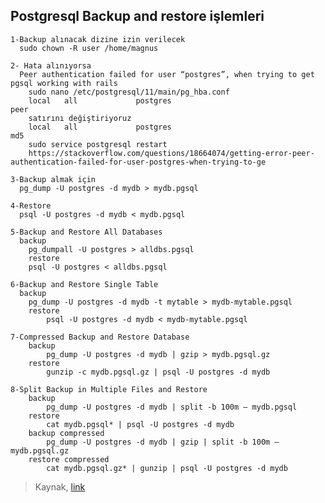 Postgresql Backup and restore işlemleri
---------------------------------------------------------------------------------------------------
    1-Backup alınacak dizine izin verilecek
      sudo chown -R user /home/magnus
    
    2- Hata alınıyorsa 
      Peer authentication failed for user “postgres”, when trying to get pgsql working with rails
    	sudo nano /etc/postgresql/11/main/pg_hba.conf
    	local   all             postgres                                peer
    	satırını değiştiriyoruz
    	local   all             postgres                                md5
    	sudo service postgresql restart
    	https://stackoverflow.com/questions/18664074/getting-error-peer-authentication-failed-for-user-postgres-when-trying-to-ge
    
    3-Backup almak için 
      pg_dump -U postgres -d mydb > mydb.pgsql
    
    4-Restore
      psql -U postgres -d mydb < mydb.pgsql
    
    5-Backup and Restore All Databases
      backup  
        pg_dumpall -U postgres > alldbs.pgsql
    	restore  
        psql -U postgres < alldbs.pgsql
    
    6-Backup and Restore Single Table
      backup
        pg_dump -U postgres -d mydb -t mytable > mydb-mytable.pgsql
    	restore
    		psql -U postgres -d mydb < mydb-mytable.pgsql
    
    7-Compressed Backup and Restore Database
    	backup
    		pg_dump -U postgres -d mydb | gzip > mydb.pgsql.gz
    	restore
    		gunzip -c mydb.pgsql.gz | psql -U postgres -d mydb
    
    8-Split Backup in Multiple Files and Restore
    	backup
    		pg_dump -U postgres -d mydb | split -b 100m – mydb.pgsql
    	restore
    		cat mydb.pgsql* | psql -U postgres -d mydb
    	backup compressed 
    		pg_dump -U postgres -d mydb | gzip | split -b 100m – mydb.pgsql.gz
    	restore compressed
    		cat mydb.pgsql.gz* | gunzip | psql -U postgres -d mydb
    		
> Kaynak, [link](https://tecadmin.net/backup-and-restore-database-in-postgresql/)
		
